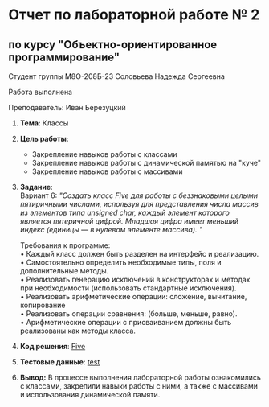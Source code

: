 # Отчет по лабораторной работе № 2
## по курсу "Объектно-ориентированное программирование"

Студент группы М8О-208Б-23 Соловьева Надежда Сергеевна

Работа выполнена 

Преподаватель: Иван Березуцкий  

1. **Тема**: Классы
2. **Цель работы**:
   - Закрепление навыков работы с классами
   - Закрепление навыков работы с динамической памятью на "куче"
   - Закрепление навыков работы с массивами

3. **Задание**:  
   Вариант 6: *"Создать класс Five для работы с беззнаковыми целыми пятиричными числами, используя для представления числа массив из элементов типа unsigned char, каждый элемент которого является пятеричной цифрой. Младшая цифра имеет меньший индекс (единицы — в нулевом элементе массива). "*

   Требования к программе:  
   • Каждый класс должен быть разделен на интерфейс и реализацию.  
   • Самостоятельно определить необходимые типы, поля и дополнительные методы.  
   • Реализовать генерацию исключений в конструкторах и методах при необходимости (использовать стандартные исключения).  
   • Реализовать арифметические операции: сложение, вычитание, копирование  
   • Реализовать операции сравнения: (больше, меньше, равно).  
   • Арифметические операции с присваиванием должны быть реализованы как методы класса.   
4. **Код решения**: [Five](src/five.cpp)
5. **Тестовые данные**: [test](test/tests.cpp)
6. **Вывод:** В процессе выполнения лабораторной работы ознакомились с классами, закрепили навыки работы с ними, а также с массивами и использования динамической памяти.